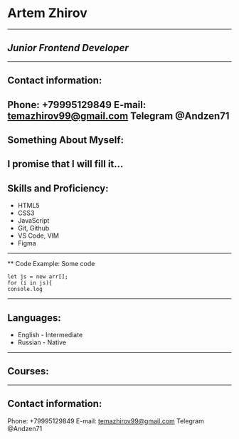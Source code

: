 # **Artem Zhirov**
---
## *Junior Frontend Developer*
---
## **Contact information:**
Phone: +79995129849
E-mail: temazhirov99@gmail.com
Telegram @Andzen71
---
## **Something About Myself:**

I promise that I will fill it...
---
## **Skills and Proficiency:**

+ HTML5
+ CSS3
+ JavaScript
+ Git, Github
+ VS Code, VIM
+ Figma
---
** Code Example:
Some code
```
let js = new arr[];
for (i in js){
console.log
```
---
## **Languages:**
+ English - Intermediate
+ Russian - Native
---
## **Courses:**
---
## **Contact information:**
Phone: +79995129849
E-mail: temazhirov99@gmail.com
Telegram @Andzen71
